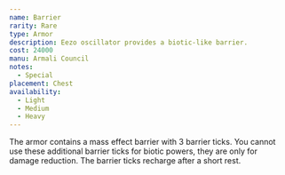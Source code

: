 ```yaml
---
name: Barrier
rarity: Rare
type: Armor
description: Eezo oscillator provides a biotic-like barrier.
cost: 24000
manu: Armali Council
notes:
  - Special
placement: Chest
availability:
  - Light
  - Medium
  - Heavy
---
```

The armor contains a mass effect barrier with 3 barrier ticks. You cannot use these additional barrier ticks for biotic powers, they are only for damage reduction. The barrier ticks recharge after a short rest.
